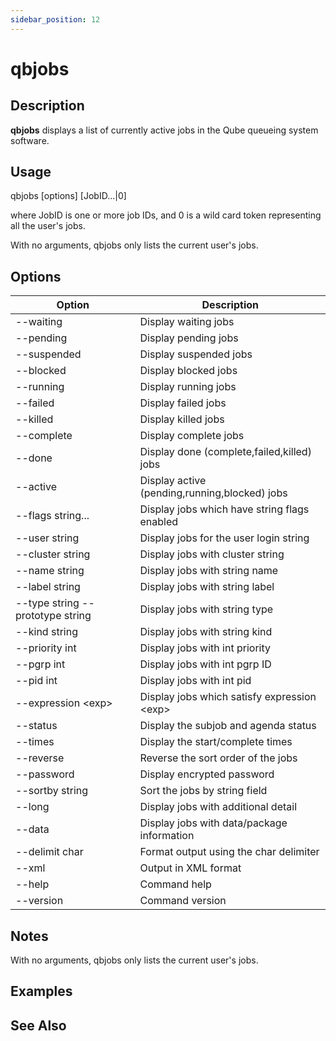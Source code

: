 ```yaml
---
sidebar_position: 12 
---
```


# qbjobs

## Description
**qbjobs** displays a list of currently active jobs in the Qube queueing system software.

## Usage
qbjobs [options] [JobID...|0]

where JobID is one or more job IDs, and 0 is a wild card token representing all the user's jobs.

With no arguments, qbjobs only lists the current user's jobs.

## Options
| Option | Description |
| ---    | ---         |
| --waiting | Display waiting jobs |
| --pending | Display pending jobs |
| --suspended | Display suspended jobs |
| --blocked | Display blocked jobs |
| --running | Display running jobs |
| --failed | Display failed jobs |
| --killed | Display killed jobs |
| --complete | Display complete jobs |
| --done | Display done (complete,failed,killed) jobs |
| --active | Display active (pending,running,blocked) jobs |
| --flags string... | Display jobs which have string flags enabled |
| --user string | Display jobs for the user login string |
| --cluster string | Display jobs with cluster string |
| --name string | Display jobs with string name |
| --label string | Display jobs with string label |
| --type string --prototype string | Display jobs with string type |
| --kind string | Display jobs with string kind |
| --priority int | Display jobs with int priority |
| --pgrp int | Display jobs with int pgrp ID |
| --pid int | Display jobs with int pid |
| --expression \<exp> | Display jobs which satisfy expression \<exp> |
| --status | Display the subjob and agenda status |
| --times | Display the start/complete times |
| --reverse | Reverse the sort order of the jobs |
| --password | Display encrypted password |
| --sortby string | Sort the jobs by string field |
| --long | Display jobs with additional detail |
| --data | Display jobs with data/package information |
| --delimit char | Format output using the char delimiter |
| --xml | Output in XML format |
| --help | Command help |
| --version | Command version |

## Notes
With no arguments, qbjobs only lists the current user's jobs.

## Examples

## See Also
